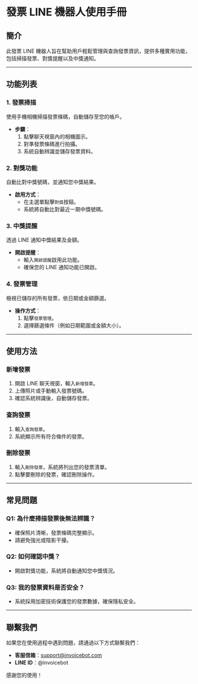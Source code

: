 # 發票 LINE 機器人使用手冊

## 簡介
此發票 LINE 機器人旨在幫助用戶輕鬆管理與查詢發票資訊，提供多種實用功能，包括掃描發票、對獎提醒以及中獎通知。

---

## 功能列表

### 1. 發票掃描
使用手機相機掃描發票條碼，自動儲存至您的帳戶。
- **步驟**：
  1. 點擊聊天視窗內的相機圖示。
  2. 對準發票條碼進行拍攝。
  3. 系統自動辨識並儲存發票資料。

### 2. 對獎功能
自動比對中獎號碼，並通知您中獎結果。
- **啟用方式**：
  - 在主選單點擊`對獎`按鈕。
  - 系統將自動比對最近一期中獎號碼。

### 3. 中獎提醒
透過 LINE 通知中獎結果及金額。
- **開啟提醒**：
  - 輸入`開啟提醒`啟用此功能。
  - 確保您的 LINE 通知功能已開啟。

### 4. 發票管理
檢視已儲存的所有發票，依日期或金額篩選。
- **操作方式**：
  1. 點擊`發票管理`。
  2. 選擇篩選條件（例如日期範圍或金額大小）。

---

## 使用方法

### 新增發票
1. 開啟 LINE 聊天視窗，輸入`新增發票`。
2. 上傳照片或手動輸入發票號碼。
3. 確認系統辨識後，自動儲存發票。

### 查詢發票
1. 輸入`查詢發票`。
2. 系統顯示所有符合條件的發票。

### 刪除發票
1. 輸入`刪除發票`，系統將列出您的發票清單。
2. 點擊要刪除的發票，確認刪除操作。

---

## 常見問題

### Q1: 為什麼掃描發票後無法辨識？
- 確保照片清晰，發票條碼完整顯示。
- 請避免強光或陰影干擾。

### Q2: 如何確認中獎？
- 開啟對獎功能，系統將自動通知您中獎情況。

### Q3: 我的發票資料是否安全？
- 系統採用加密技術保護您的發票數據，確保隱私安全。

---

## 聯繫我們
如果您在使用過程中遇到問題，請通過以下方式聯繫我們：
- **客服信箱**：support@invoicebot.com
- **LINE ID**：@invoicebot

感謝您的使用！
